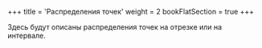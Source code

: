 +++
title = 'Распределения точек'
weight = 2
bookFlatSection = true
+++

Здесь будут описаны распределения точек на отрезке или на интервале.